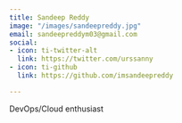 ```yaml
---
title: Sandeep Reddy
image: "/images/sandeepreddy.jpg"
email: sandeepreddym03@gmail.com
social:
- icon: ti-twitter-alt
  link: https://twitter.com/urssanny
- icon: ti-github
  link: https://github.com/imsandeepreddy

---
```

DevOps/Cloud enthusiast